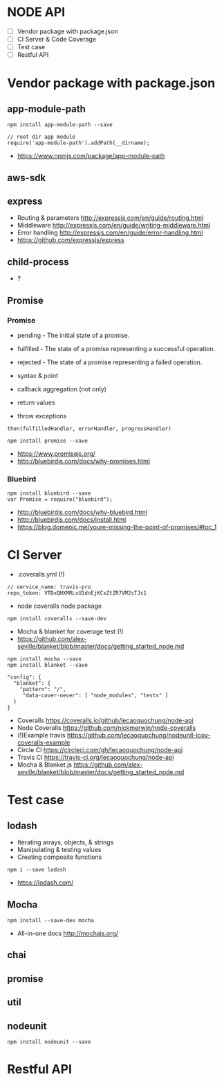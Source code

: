 # NODE API
- [ ] Vendor package with package.json
- [ ] CI Server & Code Coverage
- [ ] Test case
- [ ] Restful API

# Vendor package with package.json
## app-module-path
```
npm install app-module-path --save

// root dir app module
require('app-module-path').addPath(__dirname);
```

- https://www.npmjs.com/package/app-module-path

## aws-sdk

## express
- Routing & parameters http://expressjs.com/en/guide/routing.html
- Middleware http://expressjs.com/en/guide/writing-middleware.html
- Error handling http://expressjs.com/en/guide/error-handling.html
- https://github.com/expressjs/express

## child-process
- ?

## Promise
### Promise
- pending - The initial state of a promise.
- fulfilled - The state of a promise representing a successful operation.
- rejected - The state of a promise representing a failed operation.

- syntax & point
 - callback aggregation (not only)
 - return values
 - throw exceptions
```
then(fulfilledHandler, errorHandler, progressHandler)
```

```
npm install promise --save
```
- https://www.promisejs.org/
- http://bluebirdjs.com/docs/why-promises.html

### Bluebird

```
npm install bluebird --save
var Promise = require("bluebird");
```

- http://bluebirdjs.com/docs/why-bluebird.html
- http://bluebirdjs.com/docs/install.html
- https://blog.domenic.me/youre-missing-the-point-of-promises/#toc_1

# CI Server
- .coveralls.yml (!)
```
// service_name: travis-pro
repo_token: VTDxQHXMRLvU1dnEjKCxZtZR7VM2sTJs1
```

- node coveralls node package
```
npm install coveralls --save-dev
```

- Mocha & blanket for coverage test (!)
 - https://github.com/alex-seville/blanket/blob/master/docs/getting_started_node.md
```
npm install mocha --save
npm install blanket --save

"config": {
  "blanket": {
    "pattern": "/",
     "data-cover-never": [ "node_modules", "tests" ]
  }
}
```

- Coveralls https://coveralls.io/github/lecaoquochung/node-api
 - Node Coveralls https://github.com/nickmerwin/node-coveralls
 - (!)Example travis  https://github.com/lecaoquochung/nodeunit-lcov-coveralls-example
- Circle CI https://circleci.com/gh/lecaoquochung/node-api
- Travis CI https://travis-ci.org/lecaoquochung/node-api
- Mocha & Blanket.js https://github.com/alex-seville/blanket/blob/master/docs/getting_started_node.md

# Test case
## lodash
- Iterating arrays, objects, & strings
- Manipulating & testing values
- Creating composite functions
```
npm i --save lodash
```
- https://lodash.com/

## Mocha
```
npm install --save-dev mocha
```
- All-in-one docs http://mochajs.org/

## chai

## promise

## util

## nodeunit
```
npm install nodeunit --save
```

# Restful API
